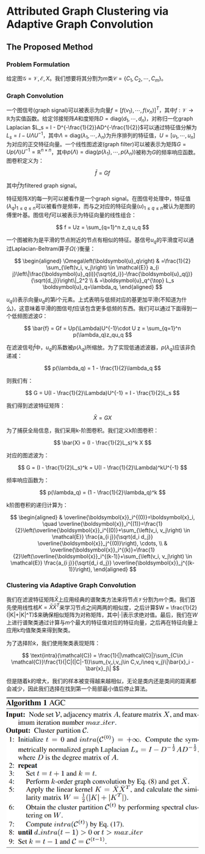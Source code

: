 # Attributed Graph Clustering via Adaptive Graph Convolution

## The Proposed Method

### Problem Formulation

给定图$\mathcal{G = V,E},X$。我们想要将其分割为$m$类$\mathcal{C}=\{C_1,C_2,\cdots,C_m\}$。

### Graph Convolution

一个图信号(graph signal)可以被表示为向量$f=[f(v_1),\cdots,f(v_n)]^T$，其中$f:\mathcal{V}\rightarrow \mathbb{R}$为实值函数。给定邻接矩阵$A$和度矩阵$D = \text{diag}(d_1,\cdots,d_n)$，对称归一化graph Laplacian $L_s = I - D^{-\frac{1}{2}}AD^{-\frac{1}{2}}$可以通过特征值分解为$L_s = I- U\Lambda U^{-1}$，其中$\Lambda = \text{diag}(\lambda_1,\cdots,\lambda_n)$为升序排列的特征值，$U = [u_1,\cdots,u_n]$为对应的正交特征向量。一个线性图滤波(graph filter)可以被表示为矩阵$G = Up(\Lambda)U^{-1} = \mathbb{R}^{n\times n}$，其中$p(\Lambda) = \text{diag}(p(\lambda_1),\cdots, p(\lambda_n))$被称为$G$的频率响应函数。图卷积定义为：

$$
\bar{f} = Gf
$$

其中$\bar{f}$为filtered graph signal。

特征矩阵$X$的每一列可以被看作是一个graph signal。在图信号处理中，特征值$(\lambda_q)_{1\le q\le n}$可以被看作是频率，而与之对应的特征向量$(u)_{1 \le q\le n}$被认为是图的傅里叶基。图信号$f$可以被表示为特征向量的线性组合：

$$
f = Uz = \sum_{q=1}^n z_q u_q
$$

一个图被称为是平滑的节点附近的节点有相似的特征。基信号$u_q$的平滑度可以通过Laplacian-Beltrami算子$\Omega(\cdot)$衡量：

$$
\begin{aligned}
\Omega\left(\boldsymbol{u}_q\right) & =\frac{1}{2} \sum_{\left(v_i, v_j\right) \in \mathcal{E}} a_{i j}\left\|\frac{\boldsymbol{u}_q(i)}{\sqrt{d_i}}-\frac{\boldsymbol{u}_q(j)}{\sqrt{d_j}}\right\|_2^2 \\
& =\boldsymbol{u}_q^{\top} L_s \boldsymbol{u}_q=\lambda_q,
\end{aligned}
$$

$u_q(i)$表示向量$u_q$的第$i$个元素。上式表明与低频对应的基更加平滑(不知道为什么)，这意味着平滑的图信号$f$应该包含更多低频的东西。我们可以通过下面得到一个低频图滤波$G$：

$$
\bar{f} = Gf = Up(\Lambda)U^{-1}\cdot U z = \sum_{q=1}^n p(\lambda_q)z_qu_q
$$

在滤波信号$\bar{f}$中，$u_q$的系数被$p(\lambda_q)$所缩放。为了实现低通滤波器，$p(\lambda_q)$应该非负递减：

$$
p(\lambda_q) = 1 - \frac{1}{2}\lambda_q
$$

则我们有：

$$
G = U(I - \frac{1}{2}\Lambda)U^{-1} =  I - \frac{1}{2}L_s
$$

我们得到滤波特征矩阵：

$$
\bar{X} = GX
$$


为了捕获全局信息，我们采用k-阶图卷积。我们定义k阶图卷积：

$$
\bar{X} = (I - \frac{1}{2}L_s)^k X
$$

对应的图滤波为：

$$
G = (I - \frac{1}{2}L_s)^k = U(I - \frac{1}{2}\Lambda)^kU^{-1}
$$

频率响应函数为：

$$
p(\lambda_q) = (1 - \frac{1}{2}\lambda_q)^k
$$

k阶图卷积的递归计算为：

$$
\begin{aligned}
& \overline{\boldsymbol{x}}_i^{(0)}=\boldsymbol{x}_i, \quad \overline{\boldsymbol{x}}_i^{(1)}=\frac{1}{2}\left(\overline{\boldsymbol{x}}_i^{(0)}+\sum_{\left(v_i, v_j\right) \in \mathcal{E}} \frac{a_{i j}}{\sqrt{d_i d_j}} \overline{\boldsymbol{x}}_j^{(0)}\right), \cdots, \\
& \overline{\boldsymbol{x}}_i^{(k)}=\frac{1}{2}\left(\overline{\boldsymbol{x}}_i^{(k-1)}+\sum_{\left(v_i, v_j\right) \in \mathcal{E}} \frac{a_{i j}}{\sqrt{d_i d_j}} \overline{\boldsymbol{x}}_j^{(k-1)}\right),
\end{aligned}
$$

### Clustering via Adaptive Graph Convolution

我们在滤波特征矩阵$\bar{X}$上应用经典的谱聚类方法来将节点$\mathcal{V}$分割为$m$个类。我们首先使用线性核$K = \bar{X}\bar{X}^T$来学习节点之间两两的相似度，之后计算$W = \frac{1}{2}(|K|+|K|^T)$来确保相似矩阵为对称矩阵，其中$|\cdot|$表示求绝对值。最后，我们在$W$上进行谱聚类通过计算与$m$个最大的特征值对应的特征向量，之后再在特征向量上应用k均值聚类来得到聚类。

为了选择阶$k$，我们使用聚类表现矩阵：

$$
\text{intra}(\mathcal{C}) = \frac{1}{|\mathcal{C}|}\sum_{C\in \mathcal{C}}\frac{1}{|C|(|C|-1)}\sum_{v_i,v_j\in C,v_i\neq v_j}\|\bar{x}_i - \bar{x}_j\|
$$

但是随着k的增大，我们的样本被变得越来越相似，无论是类内还是类间的距离都会减少，因此我们选择在找到第一个局部最小值后停止算法。

![3](9.png)
